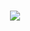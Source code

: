 <h3 align="center">
    <img src="https://readme-typing-svg.herokuapp.com/?font=Righteous&size=25&center=true&vCenter=true&width=500&height=70&duration=4000&lines=Hi+👋;+Cfitech+Centre+de formation+informatique+à Koekelberg!;" />
</h3>

